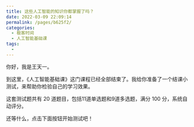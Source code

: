 ```yaml
---
title: 这些人工智能的知识你都掌握了吗？
date: 2022-03-09 22:09:14
permalink: /pages/b625f2/
categories:
  - 极客时间
  - 人工智能基础课
tags:
  - 
---
```

<p>你好，我是王天一。</p><p>到这里，《人工智能基础课》这门课程已经全部结束了。我给你准备了一个结课小测试，来帮助你检验自己的学习效果。</p><p>这套测试题共有 20 道题目，包括11道单选题和9道多选题，满分 100 分，系统自动评分。</p><p>还等什么，点击下面按钮开始测试吧！</p><p><a href="http://time.geekbang.org/quiz/intro?act_id=104&exam_id=220"><img src="https://static001.geekbang.org/resource/image/28/a4/28d1be62669b4f3cc01c36466bf811a4.png?wh=1142*201" alt=""></a></p><!-- [[[read_end]]] -->
